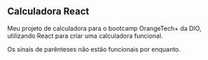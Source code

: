 ## Calculadora React
Meu projeto de calculadora para o bootcamp OrangeTech+ da DIO, utilizando React para criar uma
calculadora funcional.

Os sinais de parênteses não estão funcionais por enquanto.